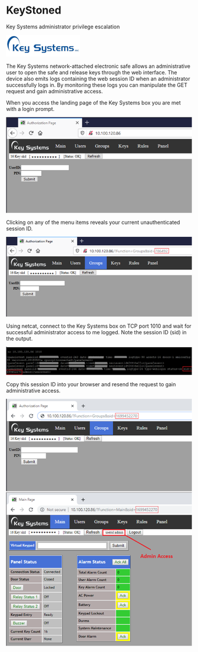 # KeyStoned
Key Systems administrator privilege escalation

![alt text](https://github.com/billchaison/KeyStoned/blob/master/ks.png)

The Key Systems network-attached electronic safe allows an administrative user to open the safe and release keys through the web interface.  The device also emits logs containing the web session ID when an administrator successfully logs in.  By monitoring these logs you can manipulate the GET request and gain administrative access.

When you access the landing page of the Key Systems box you are met with a login prompt.

![alt text](https://github.com/billchaison/KeyStoned/blob/master/ks1.png)

Clicking on any of the menu items reveals your current unauthenticated session ID.

![alt text](https://github.com/billchaison/KeyStoned/blob/master/ks2.png)

Using netcat, connect to the Key Systems box on TCP port 1010 and wait for successful administrator access to me logged.  Note the session ID (sid) in the output.

![alt text](https://github.com/billchaison/KeyStoned/blob/master/ks3.png)

Copy this session ID into your browser and resend the request to gain administrative access.

![alt text](https://github.com/billchaison/KeyStoned/blob/master/ks4.png)<br />
![alt text](https://github.com/billchaison/KeyStoned/blob/master/ks5.png)
